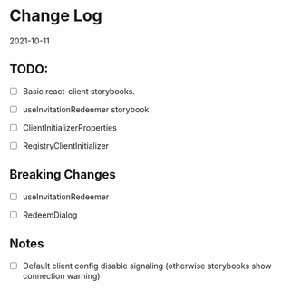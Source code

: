 # Change Log

2021-10-11

## TODO:
- [ ] Basic react-client storybooks.
- [ ] useInvitationRedeemer storybook
- [ ] ClientInitializerProperties
- [ ] RegistryClientInitializer



## Breaking Changes
- [ ] useInvitationRedeemer
- [ ] RedeemDialog



## Notes
- [ ] Default client config disable signaling (otherwise storybooks show connection warning)
